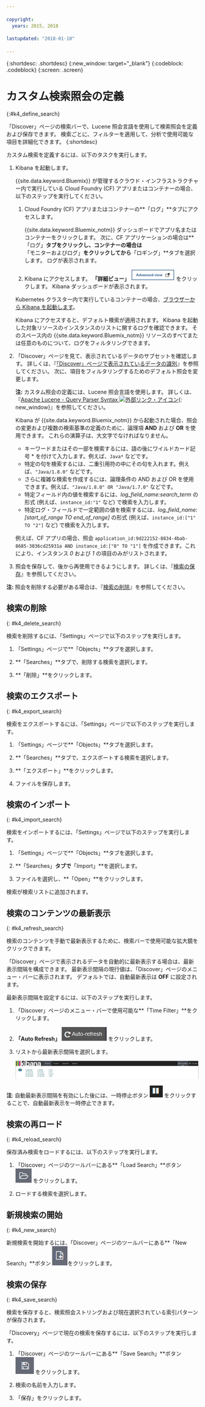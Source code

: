 ```yaml
---

copyright:
  years: 2015, 2018

lastupdated: "2018-01-10"

---
```


{:shortdesc: .shortdesc}
{:new_window: target="_blank"}
{:codeblock: .codeblock}
{:screen: .screen}

# カスタム検索照会の定義
{:#k4_define_search}

「Discover」ページの検索バーで、Lucene 照会言語を使用して検索照会を定義および保存できます。 検索ごとに、フィルターを適用して、分析で使用可能な項目を詳細化できます。
{:shortdesc}

カスタム検索を定義するには、以下のタスクを実行します。

1. Kibana を起動します。

    {{site.data.keyword.Bluemix}} が管理するクラウド・インフラストラクチャー内で実行している Cloud Foundry (CF) アプリまたはコンテナーの場合、以下のステップを実行してください。
    
    1. Cloud Foundry (CF) アプリまたはコンテナーの**「ログ」**タブにアクセスします。 

        {{site.data.keyword.Bluemix_notm}} ダッシュボードでアプリ名またはコンテナーをクリックします。 次に、CF アプリケーションの場合は**「ログ」**タブをクリックし、コンテナーの場合は**「モニターおよびログ」**をクリックしてから**「ロギング」**タブを選択します。 ログが表示されます。

    2. Kibana にアクセスします。 **「詳細ビュー」** ![「詳細ビュー」リンク](images/logging_advanced_view.jpg "「詳細ビュー」リンク") をクリックします。 Kibana ダッシュボードが表示されます。
    
    Kubernetes クラスター内で実行しているコンテナーの場合、[ブラウザーから Kibana を起動します](k4_launch.html#launch_Kibana_from_browser)。 
    
    Kibana にアクセスすると、デフォルト検索が適用されます。 Kibana を起動した対象リソースのインスタンスのリストに関するログを確認できます。 そのスペース内の {{site.data.keyword.Bluemix_notm}} リソースのすべてまたは任意のものについて、ログをフィルタリングできます。

2. 「Discover」ページを見て、表示されているデータのサブセットを確認します。 詳しくは、『[「Discover」ページで表示されているデータの識別](logging_kibana_analize_logs_interactively.html#k4_identify_data)』を参照してください。 次に、項目をフィルタリングするためのデフォルト照会を変更します。

    **注:** カスタム照会の定義には、Lucene 照会言語を使用します。 詳しくは、『[Apache Lucene - Query Parser Syntax  ![外部リンク・アイコン](../../../icons/launch-glyph.svg "外部リンク・アイコン")](https://lucene.apache.org/core/2_9_4/queryparsersyntax.html){: new_window}』を参照してください。
    
    Kibana が {{site.data.keyword.Bluemix_notm}} から起動された場合、照会の変更および複数の検索基準の定義のために、論理項 **AND** および **OR** を使用できます。 これらの演算子は、大文字でなければなりません。    
    
    * キーワードまたはその一部を検索するには、語の後にワイルドカード記号 \* を付けて入力します。例えば、`Java*` などです。 
    * 特定の句を検索するには、二重引用符の中にその句を入れます。例えば、`"Java/1.8.0"` などです。
    * さらに複雑な検索を作成するには、論理条件の AND および OR を使用できます。例えば、`"Java/1.8.0" OR "Java/1.7.0"` などです。
    * 特定フィールド内の値を検索するには、*log_field_name:search_term* の形式 (例えば、`instance_id:"1"` など) で検索を入力します。
    * 特定ログ・フィールドで一定範囲の値を検索するには、*log_field_name:[start_of_range TO end_of_range]* の形式 (例えば、`instance_id:["1" TO "2"]` など) で検索を入力します。

     例えば、CF アプリの場合、照会 `application_id:9d222152-8834-4bab-8685-3036cd25931a AND instance_id:["0" TO "1"]` を作成できます。これにより、インスタンス *0* および *1* の項目のみがリストされます。 

3. 照会を保存して、後から再使用できるようにします。 詳しくは、『[検索の保存](logging_kibana_filtering_logs.html#k4_save_search)』を参照してください。 

**注:** 照会を削除する必要がある場合は、『[検索の削除](logging_kibana_filtering_logs.html#k4_delete_search)』を参照してください。



## 検索の削除
{: #k4_delete_search}

検索を削除するには、「Settings」ページで以下のステップを実行します。

1. 「Settings」ページで**「Objects」**タブを選択します。

2. **「Searches」**タブで、削除する検索を選択します。

3. **「削除」**をクリックします。


## 検索のエクスポート
{: #k4_export_search}

検索をエクスポートするには、「Settings」ページで以下のステップを実行します。

1. 「Settings」ページで**「Objects」**タブを選択します。

2. **「Searches」**タブで、エクスポートする検索を選択します。

3. **「エクスポート」**をクリックします。

4. ファイルを保存します。

 
## 検索のインポート
{: #k4_import_search}

検索をインポートするには、「Settings」ページで以下のステップを実行します。

1. 「Settings」ページで**「Objects」**タブを選択します。

2. **「Searches」**タブで**「Import」**を選択します。

3. ファイルを選択し、**「Open」**をクリックします。

検索が検索リストに追加されます。

## 検索のコンテンツの最新表示
{: #k4_refresh_search}

検索のコンテンツを手動で最新表示するために、検索バーで使用可能な拡大鏡をクリックできます。 

「Discover」ページで表示されるデータを自動的に最新表示する場合は、最新表示間隔を構成できます。 最新表示間隔の現行値は、「Discover」ページのメニュー・バーに表示されます。 デフォルトでは、自動最新表示は **OFF** に設定されます。

最新表示間隔を設定するには、以下のステップを実行します。

1. 「Discover」ページのメニュー・バーで使用可能な**「Time Filter」**をクリックします。

2. **「Auto Refresh」** ![自動最新表示](images/k4_auto_refresh_icon.jpg "自動最新表示") をクリックします。

3. リストから最新表示間隔を選択します。 

    ![最新表示間隔のオプション](images/k4_change_autorefresh.jpg "最新表示間隔のオプション")


**注**: 自動最新表示間隔を有効にした後には、一時停止ボタン ![一時停止](images/k4_auto_refresh_pause_icon.jpg "一時停止") をクリックすることで、自動最新表示を一時停止できます。


## 検索の再ロード
{: #k4_reload_search}

保存済み検索をロードするには、以下のステップを実行します。

1. 「Discover」ページのツールバーにある**「Load Search」**ボタン ![検索のロード](images/k4_load_icon.jpg "検索のロード") をクリックします。

2. ロードする検索を選択します。 

## 新規検索の開始
{: #k4_new_search}

新規検索を開始するには、「Discover」ページのツールバーにある**「New Search」**ボタン ![新規検索](images/k4_new_search_icon.jpg "新規検索")をクリックします。

## 検索の保存 
{: #k4_save_search}

検索を保存すると、検索照会ストリングおよび現在選択されている索引パターンが保存されます。

「Discovery」ページで現在の検索を保存するには、以下のステップを実行します。

1. 「Discover」ページのツールバーにある**「Save Search」**ボタン ![検索の保存](images/k4_save_search_icon.jpg "検索の保存") をクリックします。

2. 検索の名前を入力します。

3. 「保存」をクリックします。 
